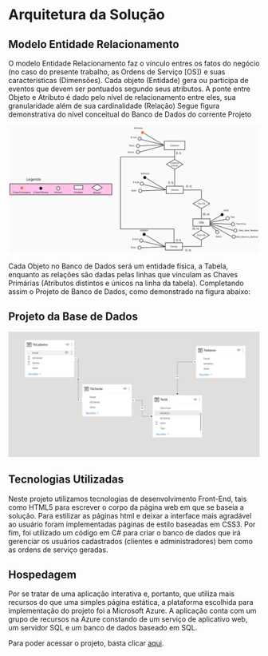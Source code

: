 # Arquitetura da Solução

## Modelo Entidade Relacionamento

O modelo Entidade Relacionamento faz o vínculo entres os fatos do negócio (no caso do presente trabalho, as Ordens de Serviço [OS]) e suas caracteristicas (Dimensões). Cada objeto (Entidade) gera ou participa de eventos que devem ser pontuados segundo seus atributos. A ponte entre Objeto e Atributo é dado pelo nível de relacionamento entre eles, sua granularidade além de sua cardinalidade (Relação)
Segue figura demonstrativa do nível conceitual do Banco de Dados do corrente Projeto

<img src="img/Bemvilac1.png">

Cada Objeto no Banco de Dados será um entidade física, a Tabela, enquanto as relações são dadas pelas linhas que vinculam as Chaves Primárias (Atributos distintos e únicos na linha da tabela). Completando assim o Projeto de Banco de Dados, como demonstrado na figura abaixo:
## Projeto da Base de Dados

<img src="img/Bemvilac2.png">


## Tecnologias Utilizadas

Neste projeto utilizamos tecnologias de desenvolvimento Front-End, tais como HTML5 para escrever o corpo da página web em que se baseia a solução. Para estilizar as páginas html e deixar a interface mais agradável ao usuário foram implementadas páginas de estilo baseadas em CSS3. Por fim, foi utilizado um código em C# para criar o banco de dados que irá gerenciar os usuários cadastrados (clientes e administradores) bem como as ordens de serviço geradas.
<br>

## Hospedagem
Por se tratar de uma aplicação interativa e, portanto, que utiliza mais recursos do que uma simples página estática, a plataforma escolhida para implementação do projeto foi a Microsoft Azure. A aplicação conta com um grupo de recursos na Azure constando de um serviço de aplicativo web, um servidor SQL e um banco de dados baseado em SQL.

Para poder acessar o projeto, basta clicar <a href="https://gestoros.azurewebsites.net/">aqui</a>.
